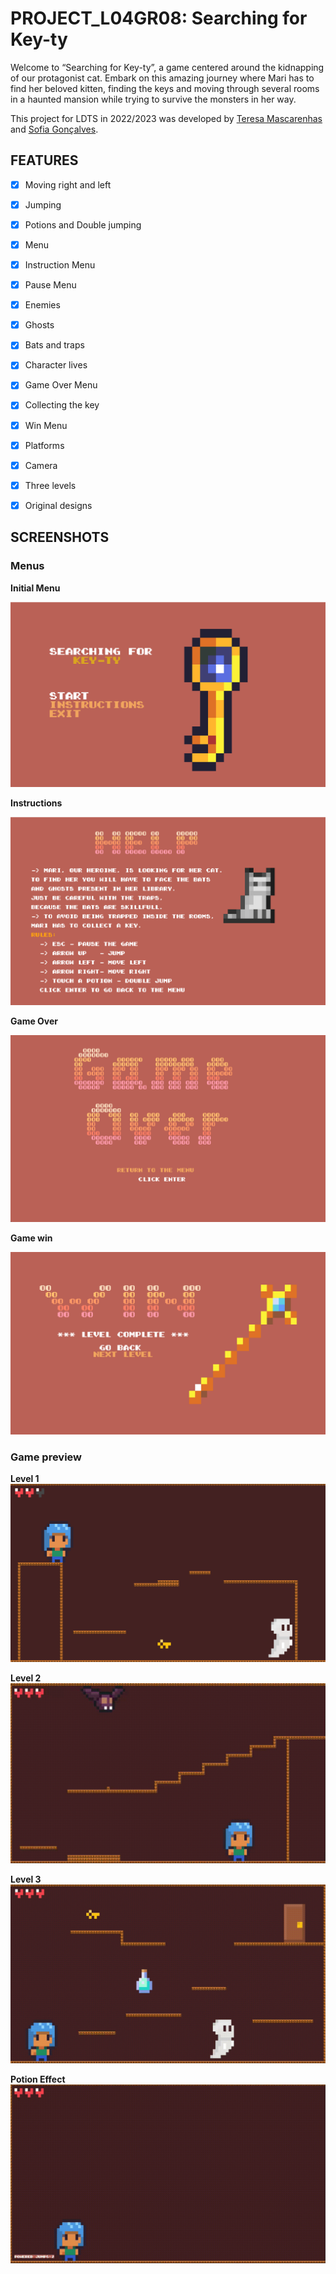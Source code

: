 # PROJECT_L04GR08: Searching for Key-ty
Welcome to “Searching for Key-ty”, a game centered around the kidnapping of our protagonist cat. Embark on this amazing journey where Mari has to find her beloved kitten, finding the keys and moving through several rooms in a haunted mansion while trying to survive the monsters in her way.

This project for LDTS in 2022/2023 was developed by [Teresa Mascarenhas](https://github.com/teresaam7)  and [Sofia Gonçalves](https://github.com/SofiaX5).

## FEATURES
- [x] Moving right and left

- [x] Jumping

- [x] Potions and Double jumping

- [x] Menu

- [x] Instruction Menu

- [x] Pause Menu

- [x] Enemies

- [x] Ghosts

- [x] Bats and traps

- [x] Character lives

- [x] Game Over Menu

- [x] Collecting the key

- [x] Win Menu

- [x] Platforms

- [x] Camera

- [x] Three levels

- [x] Original designs

## SCREENSHOTS
### Menus
**Initial Menu**

![](./docs/PNGs/Screenshots/mainMenu.png)

**Instructions**

![](./docs/PNGs/Screenshots/instructions.png)

**Game Over**

![](./docs/PNGs/Screenshots/gameOver.png)

**Game win**

![](./docs/PNGs/Screenshots/levelWin.png)

### Game preview

**Level 1**
![](./docs/PNGs/Screenshots/level1.png)

**Level 2**
![](./docs/PNGs/Screenshots/level2.gif)

**Level 3**
![](./docs/PNGs/Screenshots/level3.gif)

**Potion Effect**
![](./docs/PNGs/Screenshots/jumpGif.gif)
